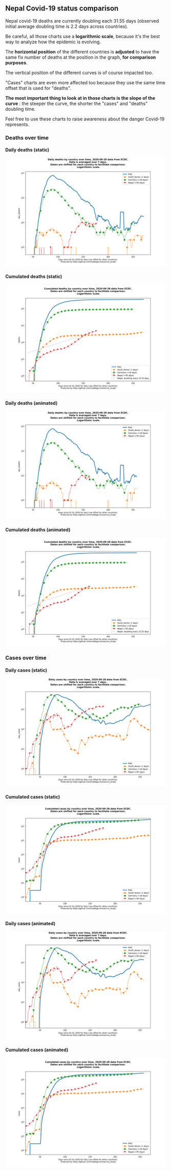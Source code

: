 ## Nepal Covid-19 status comparison 

Nepal covid-19 deaths are currently doubling each 31.55 days (observed initial average doubling time is 2.2 days across countries).



Be careful, all those charts use a **logarithmic scale**, because it's the best way to analyze how the epidemic is evolving.
 
The **horizontal position** of the different countries is **adjusted** to have the same fix number of deaths at the position in the graph, **for comparison purposes**.

The vertical position of the different curves is of course impacted too.

"Cases" charts are even more affected too because they use the same time offset that is used for "deaths".

**The most important thing to look at in those charts is the slope of the curve** : the steeper the curve, the shorter the "cases" and "deaths" doubling time.

Feel free to use these charts to raise awareness about the danger Covid-19 represents. 


 
### Deaths over time
 
#### Daily deaths (static)
![Nepal covid-19 daily deaths static chart](https://raw.githubusercontent.com/madlag/coronavirus_study/master/notebooks/graphs/2020-09-28/countries/Nepal/2020-09-28_Nepal_day_deaths.png "Nepal covid-19 day_deaths static chart")   
 
#### Cumulated deaths (static)
![Nepal covid-19 cumulated deaths static chart](https://raw.githubusercontent.com/madlag/coronavirus_study/master/notebooks/graphs/2020-09-28/countries/Nepal/2020-09-28_Nepal_deaths.png "Nepal covid-19 deaths static chart")   
 
#### Daily deaths (animated)
![Nepal covid-19 daily deaths animated chart](https://raw.githubusercontent.com/madlag/coronavirus_study/master/notebooks/graphs/2020-09-28/countries/Nepal/2020-09-28_Nepal_day_deaths.gif "Nepal covid-19 day_deaths animated chart")   
 
#### Cumulated deaths (animated)
![Nepal covid-19 cumulated deaths animated chart](https://raw.githubusercontent.com/madlag/coronavirus_study/master/notebooks/graphs/2020-09-28/countries/Nepal/2020-09-28_Nepal_deaths.gif "Nepal covid-19 deaths animated chart")   

 
### Cases over time
 
#### Daily cases (static)
![Nepal covid-19 daily cases static chart](https://raw.githubusercontent.com/madlag/coronavirus_study/master/notebooks/graphs/2020-09-28/countries/Nepal/2020-09-28_Nepal_day_cases.png "Nepal covid-19 day_cases static chart")   
 
#### Cumulated cases (static)
![Nepal covid-19 cumulated cases static chart](https://raw.githubusercontent.com/madlag/coronavirus_study/master/notebooks/graphs/2020-09-28/countries/Nepal/2020-09-28_Nepal_cases.png "Nepal covid-19 cases static chart")   
 
#### Daily cases (animated)
![Nepal covid-19 daily cases animated chart](https://raw.githubusercontent.com/madlag/coronavirus_study/master/notebooks/graphs/2020-09-28/countries/Nepal/2020-09-28_Nepal_day_cases.gif "Nepal covid-19 day_cases animated chart")   
 
#### Cumulated cases (animated)
![Nepal covid-19 cumulated cases animated chart](https://raw.githubusercontent.com/madlag/coronavirus_study/master/notebooks/graphs/2020-09-28/countries/Nepal/2020-09-28_Nepal_cases.gif "Nepal covid-19 cases animated chart")   

